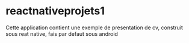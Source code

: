 # reactnativeprojets1
Cette application contient une exemple de presentation de cv, construit sous reat native, fais par defaut sous android
